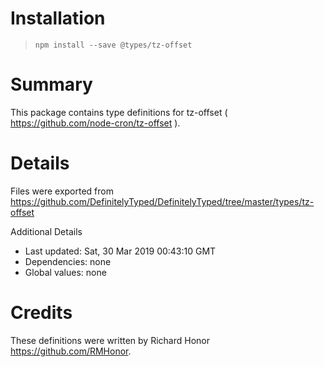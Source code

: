 # Installation
> `npm install --save @types/tz-offset`

# Summary
This package contains type definitions for tz-offset ( https://github.com/node-cron/tz-offset ).

# Details
Files were exported from https://github.com/DefinitelyTyped/DefinitelyTyped/tree/master/types/tz-offset

Additional Details
 * Last updated: Sat, 30 Mar 2019 00:43:10 GMT
 * Dependencies: none
 * Global values: none

# Credits
These definitions were written by Richard Honor <https://github.com/RMHonor>.
